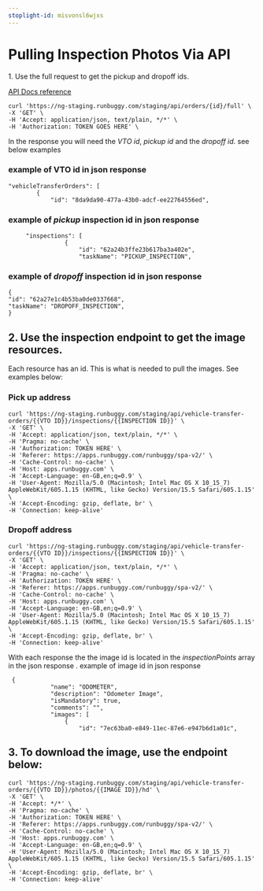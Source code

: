 ```yaml
---
stoplight-id: misvonsl6wjxs
---
```


# Pulling Inspection Photos Via API

​1. Use the full request to get the pickup and dropoff ids.

[API Docs reference](https://docs.runbuggy.com/docs/shipping-api/e37c8f68eee73-retrieve-an-expanded-order)​

```raw
curl 'https://ng-staging.runbuggy.com/staging/api/orders/{id}/full' \
-X 'GET' \
-H 'Accept: application/json, text/plain, */*' \
-H 'Authorization: TOKEN GOES HERE' \
```

In the response you will need the _VTO id_, _pickup id_ and the _dropoff id_. see below examples

### example of VTO id in json response

```raw
"vehicleTransferOrders": [
        {
            "id": "8da9da90-477a-43b0-adcf-ee22764556ed",
```

### example of _pickup_ inspection id in json response

```raw
	 "inspections": [
                {
                    "id": "62a24b3ffe23b617ba3a402e",
                    "taskName": "PICKUP_INSPECTION",
```

### example of _dropoff_ inspection id in json response

```raw
{
"id": "62a27e1c4b53ba0de0337668",
"taskName": "DROPOFF_INSPECTION",
}
```

## 2. Use the inspection endpoint to get the image resources. 

Each resource has an id. This is what is needed to pull the images. See examples below:

### Pick up address

```raw
curl 'https://ng-staging.runbuggy.com/staging/api/vehicle-transfer-orders/{{VTO ID}}/inspections/{{INSPECTION ID}}' \
-X 'GET' \
-H 'Accept: application/json, text/plain, */*' \
-H 'Pragma: no-cache' \
-H 'Authorization: TOKEN HERE' \
-H 'Referer: https://apps.runbuggy.com/runbuggy/spa-v2/' \
-H 'Cache-Control: no-cache' \
-H 'Host: apps.runbuggy.com' \
-H 'Accept-Language: en-GB,en;q=0.9' \
-H 'User-Agent: Mozilla/5.0 (Macintosh; Intel Mac OS X 10_15_7) AppleWebKit/605.1.15 (KHTML, like Gecko) Version/15.5 Safari/605.1.15' \
-H 'Accept-Encoding: gzip, deflate, br' \
-H 'Connection: keep-alive'
```

### Dropoff address

```raw
curl 'https://ng-staging.runbuggy.com/staging/api/vehicle-transfer-orders/{{VTO ID}}/inspections/{{INSPECTION ID}}' \
-X 'GET' \
-H 'Accept: application/json, text/plain, */*' \
-H 'Pragma: no-cache' \
-H 'Authorization: TOKEN HERE' \
-H 'Referer: https://apps.runbuggy.com/runbuggy/spa-v2/' \
-H 'Cache-Control: no-cache' \
-H 'Host: apps.runbuggy.com' \
-H 'Accept-Language: en-GB,en;q=0.9' \
-H 'User-Agent: Mozilla/5.0 (Macintosh; Intel Mac OS X 10_15_7) AppleWebKit/605.1.15 (KHTML, like Gecko) Version/15.5 Safari/605.1.15' \
-H 'Accept-Encoding: gzip, deflate, br' \
-H 'Connection: keep-alive'
```

With each response the the image id is located in the _inspectionPoints_ array in the json response . example of image id in json response

```raw
 {
            "name": "ODOMETER",
            "description": "Odometer Image",
            "isMandatory": true,
            "comments": "",
            "images": [
                {
                    "id": "7ec63ba0-e849-11ec-87e6-e947b6d1a01c",
```

## 3. To download the image, use the endpoint below:

```raw
curl 'https://ng-staging.runbuggy.com/staging/api/vehicle-transfer-orders/{{VTO ID}}/photos/{{IMAGE ID}}/hd' \
-X 'GET' \
-H 'Accept: */*' \
-H 'Pragma: no-cache' \
-H 'Authorization: TOKEN HERE' \
-H 'Referer: https://apps.runbuggy.com/runbuggy/spa-v2/' \
-H 'Cache-Control: no-cache' \
-H 'Host: apps.runbuggy.com' \
-H 'Accept-Language: en-GB,en;q=0.9' \
-H 'User-Agent: Mozilla/5.0 (Macintosh; Intel Mac OS X 10_15_7) AppleWebKit/605.1.15 (KHTML, like Gecko) Version/15.5 Safari/605.1.15' \
-H 'Accept-Encoding: gzip, deflate, br' \
-H 'Connection: keep-alive'
```